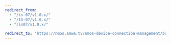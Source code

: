 ```yaml
---
redirect_from:
  - "/is-07/v1.0.x/"
  - "/IS-07/v1.0.x/"
  - "/is07/v1.0.x/"

redirect_to: "https://nmos.amwa.tv/nmos-device-connection-management/branches/v1.0.x"
---
```

